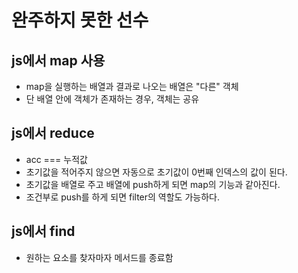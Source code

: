 # 완주하지 못한 선수

## js에서 map 사용

- map을 실행하는 배열과 결과로 나오는 배열은 "다른" 객체
- 단 배열 안에 객체가 존재하는 경우, 객체는 공유

## js에서 reduce

- acc === 누적값
- 초기값을 적어주지 않으면 자동으로 초기값이 0번째 인덱스의 값이 된다.
- 초기값을 배열로 주고 배열에 push하게 되면 map의 기능과 같아진다.
- 조건부로 push를 하게 되면 filter의 역할도 가능하다.

## js에서 find

- 원하는 요소를 찾자마자 메서드를 종료함

